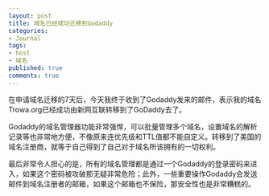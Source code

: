 ```yaml
---
layout: post
title: 域名已经成功迁移到Godaddy
categories:
- Journal
tags:
- host
- 域名
published: true
comments: true
---
```

<p>在申请域名迁移的7天后，今天我终于收到了Godaddy发来的邮件，表示我的域名Trowa.org已经成功由新网互联转移到了GoDaddy去了。</p>

<p>Godaddy的域名管理器功能非常强悍，可以批量管理多个域名，设置域名的解析记录等也非常地方便，不像原来连优先级和TTL值都不能自定义。转移到了美国的域名注册商，就等于自己得到了自己对于域名所该拥有的一切权利。</p>

<p>最后非常令人担心的是，所有的域名管理都是通过一个Godaddy的登录密码来进入，如果这个密码被攻破那无疑非常危险；此外，一些重要操作Godaddy会发送邮件到域名注册者的邮箱，如果这个邮箱也不保险，那安全性也是非常糟糕的。</p>
